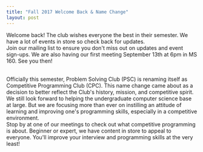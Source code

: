 ```yaml
---
title: "Fall 2017 Welcome Back & Name Change"
layout: post
---
```


<div class="col-md-12">
Welcome back! The club wishes everyone the best in their semester. We have a lot of events in store so check back for updates. <br>
Join our mailing list to ensure you don't miss out on updates and event sign-ups. We are also having our first meeting September 13th at 6pm in MS 160. See you then! 
<br><br>

Officially this semester, Problem Solving Club (PSC) is renaming itself as Competitive Programming Club (CPC). This name change came about as a decision to better reflect the Club's history, mission, and competitive spirit. We still look forward to helping the undergraduate computer science base at large.  But we are focusing more than ever on instilling an attitude of learning and improving one's programming skills, especially in a competitive environment. <br>
Stop by at one of our meetings to check out what competitive programming is about. Beginner or expert, we have content in store to appeal to everyone.
You'll improve your interview and programming skills at the very least!
<br>
</div>

